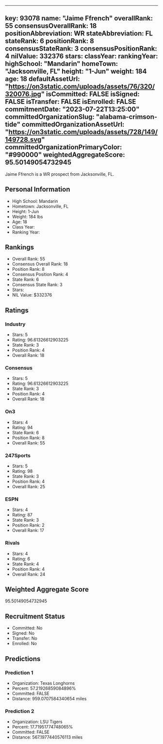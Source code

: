 ---
  key: 93078
  name: "Jaime Ffrench"
  overallRank: 55
  consensusOverallRank: 18
  positionAbbreviation: WR
  stateAbbreviation: FL
  stateRank: 6
  positionRank: 8
  consensusStateRank: 3
  consensusPositionRank: 4
  nilValue: 332376
  stars: 
  classYear: 
  rankingYear: 
  highSchool: "Mandarin"
  homeTown: "Jacksonville, FL"
  height: "1-Jun"
  weight: 184
  age: 18
  defaultAssetUrl: "https://on3static.com/uploads/assets/76/320/320076.jpg"
  isCommitted: FALSE
  isSigned: FALSE
  isTransfer: FALSE
  isEnrolled: FALSE
  commitmentDate: "2023-07-22T13:25:00"
  committedOrganizationSlug: "alabama-crimson-tide"
  committedOrganizationAssetUrl: "https://on3static.com/uploads/assets/728/149/149728.svg"
  committedOrganizationPrimaryColor: "#990000"
  weightedAggregateScore: 95.50149054732945
  ---
  
  Jaime Ffrench is a WR prospect from Jacksonville, FL.
  
  ## Personal Information
  - High School: Mandarin
  - Hometown: Jacksonville, FL
  - Height: 1-Jun
  - Weight: 184 lbs
  - Age: 18
  - Class Year: 
  - Ranking Year: 
  
  ## Rankings
  - Overall Rank: 55
  - Consensus Overall Rank: 18
  - Position Rank: 8
  - Consensus Position Rank: 4
  - State Rank: 6
  - Consensus State Rank: 3
  - Stars: 
  - NIL Value: $332376
  
  ## Ratings
  
  ### Industry
  - Stars: 5
  - Rating: 96.61326612903225
  - State Rank: 3
  - Position Rank: 4
  - Overall Rank: 18
  
  ### Consensus
  - Stars: 5
  - Rating: 96.61326612903225
  - State Rank: 3
  - Position Rank: 4
  - Overall Rank: 18
  
  ### On3
  - Stars: 4
  - Rating: 94
  - State Rank: 6
  - Position Rank: 8
  - Overall Rank: 55
  
  ### 247Sports
  - Stars: 5
  - Rating: 98
  - State Rank: 3
  - Position Rank: 4
  - Overall Rank: 25
  
  ### ESPN
  - Stars: 4
  - Rating: 87
  - State Rank: 3
  - Position Rank: 2
  - Overall Rank: 17
  
  ### Rivals
  - Stars: 4
  - Rating: 6
  - State Rank: 4
  - Position Rank: 4
  - Overall Rank: 24
  
  ## Weighted Aggregate Score
  95.50149054732945
  
  ## Recruitment Status
  - Committed: No
  - Signed: No
  - Transfer: No
  - Enrolled: No
  
  
  
  ## Predictions
  
  ### Prediction 1
  - Organization: Texas Longhorns
  - Percent: 57.21926859084896%
  - Committed: FALSE
  - Distance: 959.0707584340654 miles
  
  ### Prediction 2
  - Organization: LSU Tigers
  - Percent: 17.71951774748065%
  - Committed: FALSE
  - Distance: 567.1977440576113 miles
  